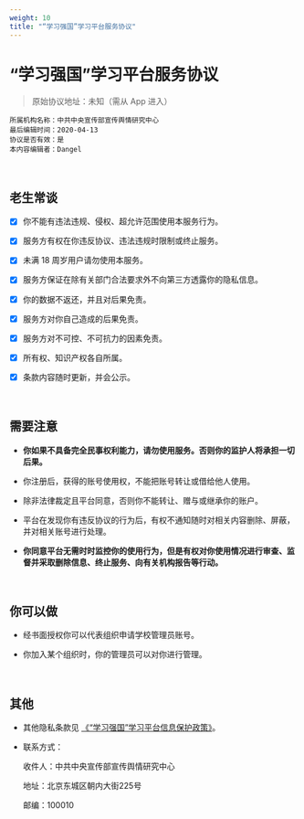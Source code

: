 ```yaml
---
weight: 10
title: "“学习强国”学习平台服务协议"
---
```


# “学习强国”学习平台服务协议

> 原始协议地址：未知（需从 App 进入）
```
所属机构名称：中共中央宣传部宣传舆情研究中心
最后编辑时间：2020-04-13
协议是否有效：是
本内容编辑者：Dangel
```

<br />

## 老生常谈

- [x] 你不能有违法违规、侵权、超允许范围使用本服务行为。

- [x] 服务方有权在你违反协议、违法违规时限制或终止服务。

- [x] 未满 18 周岁用户请勿使用本服务。

- [x] 服务方保证在除有关部门合法要求外不向第三方透露你的隐私信息。

- [x] 你的数据不返还，并且对后果免责。

- [x] 服务方对你自己造成的后果免责。

- [x] 服务方对不可控、不可抗力的因素免责。

- [x] 所有权、知识产权各自所属。

- [x] 条款内容随时更新，并会公示。

<br />

## 需要注意

- **你如果不具备完全民事权利能力，请勿使用服务。否则你的监护人将承担一切后果。**

- 你注册后，获得的账号使用权，不能把账号转让或借给他人使用。

- 除非法律裁定且平台同意，否则你不能转让、赠与或继承你的账户。

- 平台在发现你有违反协议的行为后，有权不通知随时对相关内容删除、屏蔽，并对相关账号进行处理。

- **你同意平台无需时时监控你的使用行为，但是有权对你使用情况进行审查、监督并采取删除信息、终止服务、向有关机构报告等行动。**

<br />

## 你可以做

- 经书面授权你可以代表组织申请学校管理员账号。

- 你加入某个组织时，你的管理员可以对你进行管理。

<br />

## 其他

- 其他隐私条款见 [《“学习强国”学习平台信息保护政策》](https://h5.xuexi.cn/page/setting/ios/protection-policy.html)。

- 联系方式：

  收件人：中共中央宣传部宣传舆情研究中心

  地址：北京东城区朝内大街225号

  邮编：100010

<br />